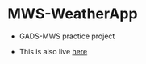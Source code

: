 # MWS-WeatherApp
- GADS-MWS practice project

- This is also live [here](https://weather-app-kiminza.firebaseapp.com/)
